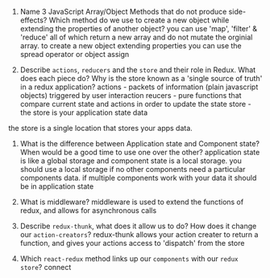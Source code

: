 1.  Name 3 JavaScript Array/Object Methods that do not produce side-effects? Which method do we use to create a new object while extending the properties of another object?
you can use 'map', 'filter' & 'reduce' all of which return a new array and do not mutate the orginial array.  to create a new object extending properties you can use the spread operator or object assign

1.  Describe `actions`, `reducers` and the `store` and their role in Redux. What does each piece do? Why is the store known as a 'single source of truth' in a redux application?
actions - packets of information (plain javascript objects) triggered by user interaction
reucers - pure functions that compare current state and actions in order to update the state 
store - the store is your application state data

the store is a single location that stores your apps data.

1.  What is the difference between Application state and Component state? When would be a good time to use one over the other?
application state is like a global storage and component state is a local storage.  you should use a local storage if no other components need a particular components data.  if multiple components work with your data it should be in application state

1.  What is middleware?
middleware is used to extend the functions of redux, and allows for asynchronous calls

1.  Describe `redux-thunk`, what does it allow us to do? How does it change our `action-creators`?
redux-thunk allows your action creater to return a function, and gives your actions access to 'dispatch' from the store

1.  Which `react-redux` method links up our `components` with our `redux store`?
connect
